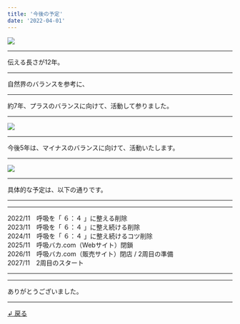 ```yaml
---
title: '今後の予定'
date: '2022-04-01'
---
```

![](/images/0-1.png)
***
伝える長さが12年。
***
自然界のバランスを参考に、
***
約7年、プラスのバランスに向けて、活動して参りました。  
***
![](/images/0-1_.png)
***
今後5年は、マイナスのバランスに向けて、活動いたします。
***
![](/images/0-1__.png)
***
具体的な予定は、以下の通りです。
***
***
2022/11　呼吸を「 ６：４ 」に整える削除  
2023/11　呼吸を「 ６：４ 」に整え続ける削除  
2024/11　呼吸を「 ６：４ 」に整え続けるコツ削除  
2025/11　呼吸バカ.com（Webサイト）閉鎖  
2026/11　呼吸バカ.com（販売サイト）閉店 / 2周目の準備  
2027/11　2周目のスタート
***
***
ありがとうございました。
***
[ ↲ 戻る ](https://01234567890.thebase.in/about)
